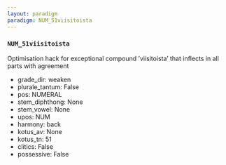 ```yaml
---
layout: paradigm
paradigm: NUM_51viisitoista
---
```

### ` NUM_51viisitoista `

Optimisation hack for exceptional compound ’viisitoista’ that inflects in all parts with agreement
* grade_dir: weaken
* plurale_tantum: False
* pos: NUMERAL
* stem_diphthong: None
* stem_vowel: None
* upos: NUM
* harmony: back
* kotus_av: None
* kotus_tn: 51
* clitics: False
* possessive: False
